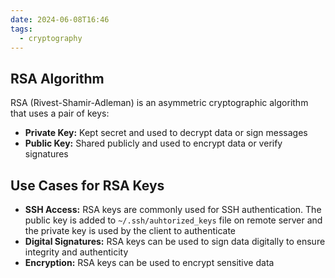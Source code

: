 ```yaml
---
date: 2024-06-08T16:46
tags:
  - cryptography
---
```

## RSA Algorithm

RSA (Rivest-Shamir-Adleman) is an asymmetric cryptographic algorithm that uses a pair of keys:
- **Private Key:** Kept secret and used to decrypt data or sign messages
- **Public Key:** Shared publicly and used to encrypt data or verify signatures

## Use Cases for RSA Keys
- **SSH Access:** RSA keys are commonly used for SSH authentication. The public key is added to `~/.ssh/auhtorized_keys` file on remote server and the private key is used by the client to authenticate
- **Digital Signatures:** RSA keys can be used to sign data digitally to ensure integrity and authenticity
- **Encryption:** RSA keys can be used to encrypt sensitive data